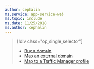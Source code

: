 ```yaml
---
author: cephalin
ms.service: app-service-web
ms.topic: include
ms.date: 11/25/2018
ms.author: cephalin
---
```

> [!div class="op_single_selector"]
> * [Buy a domain](../articles/app-service/manage-custom-dns-buy-domain.md)
> * [Map an external domain](../articles/app-service/app-service-web-tutorial-custom-domain.md)
> * [Map to a Traffic Manager profile](../articles/app-service/configure-domain-traffic-manager.md)
> 
> 


